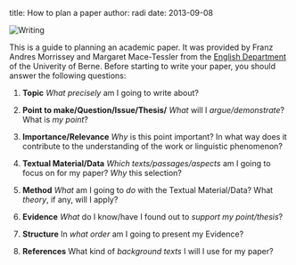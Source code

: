 title: How to plan a paper
author: radi
date: 2013-09-08

![Writing](http://i.imgur.com/FdrP3D0.jpg)

This is a guide to planning an academic paper. It was provided by Franz
Andres Morrissey and Margaret Mace-Tessler from the [English Department][0] of
the Univerity of Berne. Before starting to write your paper, you should answer
the following questions:

1. **Topic**
*What precisely* am I going to write about?

2. **Point to make/Question/Issue/Thesis/**
*What* will I *argue/demonstrate*? What is *my point*?

3. **Importance/Relevance**
*Why* is this point important? In what way does it contribute to the
understanding of the work or linguistic phenomenon?

4. **Textual Material/Data**
*Which texts/passages/aspects* am I going to focus on for my paper?
*Why* this selection?

5. **Method**
*What* am I going to *do* with the Textual Material/Data? What *theory*, if any, will I apply?

6. **Evidence**
*What* do I know/have I found out to *support my point/thesis*?

7. **Structure**
In *what order* am I going to present my Evidence?

8. **References**
What kind of *background texts* I will I use for my paper?


[0]: http://www.ens.unibe.ch/content/index_eng.html
